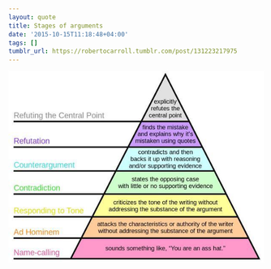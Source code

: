 ```yaml
---
layout: quote
title: Stages of arguments
date: '2015-10-15T11:18:48+04:00'
tags: []
tumblr_url: https://robertocarroll.tumblr.com/post/131223217975
---
```

<img src="/images/quotes/tumblr_nw9p7cm0E61u0ytjpo1_1280.jpg"/><br/>
